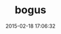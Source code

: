 ---
layout: post
title:  "bogus"
repo:   "psyho/bogus"
date:   2015-02-18 17:06:32
gemurl: https://github.com/psyho/bogus
---